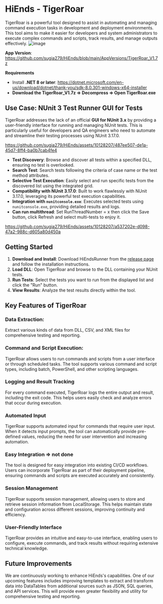 # HiEnds - TigerRoar
TigerRoar is a powerful tool designed to assist in automating and managing command execution tasks in development and deployment environments. This tool aims to make it easier for developers and system administrators to execute complex commands and scripts, track results, and manage outputs effectively.
![image](https://github.com/sugia279/HiEnds/assets/10128207/04f4d254-fce4-4422-ad37-3efbf60a83aa)


**App Version**:
https://github.com/sugia279/HiEnds/blob/main/AppVersions/TigerRoar_V1.7z

**Requirements**
- Install **.NET 8 or later**: https://dotnet.microsoft.com/en-us/download/dotnet/thank-you/sdk-8.0.301-windows-x64-installer
- **Download the TigerRoar_V1.7z => Decompress => Open TigerRoar.exe**
   
## Use Case: NUnit 3 Test Runner GUI for Tests

TigerRoar addresses the lack of an official **GUI for NUnit 3.x** by providing a user-friendly interface for running and managing NUnit tests. This is particularly useful for developers and QA engineers who need to automate and streamline their testing processes using NUnit 3.17.0.

https://github.com/sugia279/HiEnds/assets/10128207/487ee507-de1a-45d7-8ff4-ba0b7cab4fe4

- **Test Discovery**: Browse and discover all tests within a specified DLL, ensuring no test is overlooked. 
- **Search Test**: Search tests following the criteria of case name or the test method attributes.
- **Selective Test Execution**: Easily select and run specific tests from the discovered list using the integrated grid.
- **Compatibility with NUnit 3.17.0**: Built to work flawlessly with NUnit 3.17.0, leveraging its powerful test execution capabilities.
- **Integration with `nunitconsole.exe`**: Executes selected tests using `nunitconsole.exe`, providing detailed results and logs.
- **Can run multithread**: Set RunThreadNumber = x then click the Save button, click Refresh and select multi-tests to enjoy it.

https://github.com/sugia279/HiEnds/assets/10128207/a537202e-d098-47a2-988c-d605a80d450a

## Getting Started

1. **Download and Install**: Download HiEndsRunner from the [release page](#) and follow the installation instructions.
2. **Load DLL**: Open TigerRoar and browse to the DLL containing your NUnit tests.
3. **Run Tests**: Select the tests you want to run from the displayed list and click the "Run" button.
4. **View Results**: Analyze the test results directly within the tool.

## Key Features of TigerRoar
### Data Extraction:
Extract various kinds of data from DLL, CSV, and XML files for comprehensive testing and reporting. 
### Command and Script Execution:
TigerRoar allows users to run commands and scripts from a user interface or through scheduled tasks. The tool supports various command and script types, including batch, PowerShell, and other scripting languages.
### Logging and Result Tracking
For every command executed, TigerRoar logs the entire output and result, including the exit code. This helps users easily check and analyze errors that occur during execution.
### Automated Input
TigerRoar supports automated input for commands that require user input. When it detects input prompts, the tool can automatically provide pre-defined values, reducing the need for user intervention and increasing automation.
### Easy Integration => not done
The tool is designed for easy integration into existing CI/CD workflows. Users can incorporate TigerRoar as part of their deployment pipeline, ensuring commands and scripts are executed accurately and consistently.
### Session Management
TigerRoar supports session management, allowing users to store and retrieve session information from LocalStorage. This helps maintain state and configuration across different sessions, improving continuity and efficiency.
### User-Friendly Interface
TigerRoar provides an intuitive and easy-to-use interface, enabling users to configure, execute commands, and track results without requiring extensive technical knowledge.


## Future Improvements
We are continuously working to enhance HiEnds's capabilities. One of our upcoming features includes improving templates to extract and transform data into DataTables from additional sources such as JSON, SQL queries, and API services. This will provide even greater flexibility and utility for comprehensive testing and reporting.


